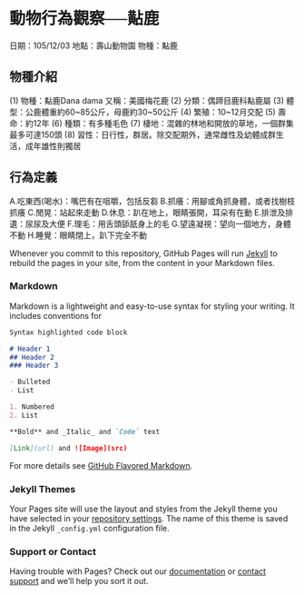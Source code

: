 # 動物行為觀察──黇鹿

日期：105/12/03
地點：壽山動物園
物種：黇鹿

## 物種介紹

(1) 物種：黇鹿Dana dama 又稱：美國梅花鹿
(2) 分類：偶蹄目鹿科黇鹿屬
(3) 體型：公鹿體重約60~85公斤，母鹿約30~50公斤
(4) 繁殖：10~12月交配
(5) 壽命：約12年
(6) 種類：有多種毛色
(7) 棲地：混雜的林地和開放的草地，一個群集最多可達150頭
(8) 習性：日行性，群居。除交配期外，通常雌性及幼體成群生活，成年雄性則獨居

## 行為定義
A.吃東西(喝水)：嘴巴有在咀嚼，包括反芻
B.抓癢：用腳或角抓身體，或者找樹枝抓癢
C.閒晃：站起來走動
D.休息：趴在地上，眼睛張開，耳朵有在動
E.排泄及排遺：尿尿及大便
F.理毛：用舌頭舔舐身上的毛
G.望遠凝視：望向一個地方，身體不動
H.睡覺：眼睛閉上，趴下完全不動

Whenever you commit to this repository, GitHub Pages will run [Jekyll](https://jekyllrb.com/) to rebuild the pages in your site, from the content in your Markdown files.

### Markdown

Markdown is a lightweight and easy-to-use syntax for styling your writing. It includes conventions for

```markdown
Syntax highlighted code block

# Header 1
## Header 2
### Header 3

- Bulleted
- List

1. Numbered
2. List

**Bold** and _Italic_ and `Code` text

[Link](url) and ![Image](src)
```

For more details see [GitHub Flavored Markdown](https://guides.github.com/features/mastering-markdown/).

### Jekyll Themes

Your Pages site will use the layout and styles from the Jekyll theme you have selected in your [repository settings](https://github.com/Tzu-ching/Tzu-ching/settings). The name of this theme is saved in the Jekyll `_config.yml` configuration file.

### Support or Contact

Having trouble with Pages? Check out our [documentation](https://help.github.com/categories/github-pages-basics/) or [contact support](https://github.com/contact) and we’ll help you sort it out.

